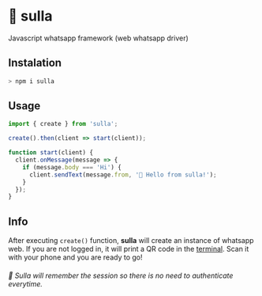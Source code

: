 # 🤖 sulla

Javascript whatsapp framework (web whatsapp driver)

## Instalation

```bash
> npm i sulla
```

## Usage

```javascript
import { create } from 'sulla';

create().then(client => start(client));

function start(client) {
  client.onMessage(message => {
    if (message.body === 'Hi') {
      client.sendText(message.from, '👋 Hello from sulla!');
    }
  });
}
```

## Info
After executing `create()` function, **sulla** will create an instance of whatsapp web. If you are not logged in, it will print a QR code in the [terminal](https://i.imgur.com/g8QvERI.png). Scan it with your phone and you are ready to go!

###### 🤖 Sulla will remember the session so there is no need to authenticate everytime.
